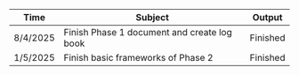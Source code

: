Time|Subject|Output
--|--|--
8/4/2025|Finish Phase 1 document and create log book|Finished
1/5/2025|Finish basic frameworks of Phase 2|Finished